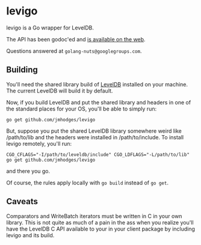 # levigo

levigo is a Go wrapper for LevelDB.

The API has been godoc'ed and [is available on the
web](http://gopkgdoc.appspot.com/pkg/github.com/jmhodges/levigo).

Questions answered at `golang-nuts@googlegroups.com`.

## Building

You'll need the shared library build of
[LevelDB](http://code.google.com/p/leveldb/) installed on your machine. The
current LevelDB will build it by default.

Now, if you build LevelDB and put the shared library and headers in one of the
standard places for your OS, you'll be able to simply run:

    go get github.com/jmhodges/levigo

But, suppose you put the shared LevelDB library somewhere weird like
/path/to/lib and the headers were installed in /path/to/include. To install
levigo remotely, you'll run:

    CGO_CFLAGS="-I/path/to/leveldb/include" CGO_LDFLAGS="-L/path/to/lib" go get github.com/jmhodges/levigo

and there you go.

Of course, the rules apply locally with `go build` instead of `go get`.

## Caveats

Comparators and WriteBatch iterators must be written in C in your own
library. This is not quite as much of a pain in the ass when you realize
you'll have the LevelDB C API available to your in your client package by
including levigo and its build.
